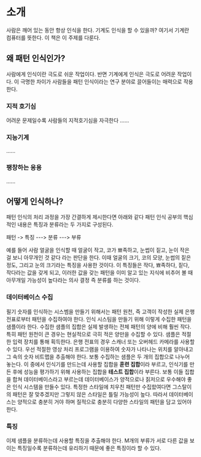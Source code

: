 # 소개
사람은 깨어 있는 동안 항상 인식을 한다.
기계도 인식을 할 수 있을까? 여기서 기계란 컴퓨터를 뜻한다. 이 책은 이 주제를 다룬다.

## 왜 패턴 인식인가?
사람에게 인식이란 극도로 쉬운 작업이다. 반면 기계에게 인식은 극도로 어려운 작업이다. 이 극명한 차이가 사람들을 패턴 인식이라는 연구 분야로 끌어들이는 매력으로 작용한다.

### 지적 호기심
어려운 문제일수록 사람들의 지적호기심을 자극한다 ......

### 지능기계
......

### 팽창하는 응용
......

## 어떻게 인식하나?
패턴 인식의 처리 과정을 가장 간결하게 제시한다면 아래와 같다 패턴 인식 공부의 핵심적인 내용은 특징과 분류라는 두 가지로 구성된다.

패턴 -> 특징 ---> 분류  ---> 부류

예를 들어 사람 얼굴을 인식할 때 얼굴이 작고, 코가 뾰족하고, 눈썹이 짙고, 눈이 작은 걸 보니 아무개인 것 같다 라는 판단을 한다. 이때 얼굴의 크기, 코의 모양, 눈썹의 짙은 정도, 그리고 눈의 크기라는 특징을 사용한 것이다. 이 특징들은 작다, 뾰족하다, 짙다, 작다라는 값을 갖게 되고, 이러한 값을 갖는 패턴을 이미 알고 있는 지식에 비추어 볼 때 아무개일 가능성이 높다라는 의사 결정 즉 분류를 하는 것이다.

### 데이터베이스 수집
필기 숫자를 인식하는 시스벰을 만들기 위해서는 패턴 원천, 즉 고객이 작성한 실제 은행 전표로부터 패턴을 수집하여야 한다. 인식 시스팀을 만들기 위해 이렇게 수집한 패턴을 샘플이라 한다. 수집한 샘플의 집합은 실제 발생하는 전체 패턴의 양에 비해 훨씬 작다. 특히 패턴 원천이 큰 경우는 현실적으로 극히 적은 양만을 수집할 수 있다. 샘플은 적절한 입력 장치를 통해 획득한다. 은행 전표의 경우 스캐너 또는 오버헤드 카메라를 사용할 수 있다. 우선 적절한 영상 처리 프로그램을 이용하여 숫자가 나타나는 위치를 알아내고 그 속의 숫자 비트맵을 추출해야 한다.
보통 수집하는 샘플은 두 개의 집합으로 나누어 놓는다. 이 중에서 인식기를 만드는데 사용할 집합을 **훈련 집합**이라 부르고, 인식기를 만든 후에 성능을 평가하기 위해 사용하는 집합을 **테스트 집합**이라 부른다. 보통 이들 집합을 합쳐 데이터베이스라고 부르는데 데이터베이스가 양적으로나 짉저으로 우수해야 좋은 인식 시스템을 만들수 있다. 특정한 스타일에 치우친 패턴만 수집핬여다면 그스탈이의 패턴은 잘 맞추겠지만 그렇지 않은 스타일은 틀릴 가능성이 높다. 따라서 데이터베이스는 양적으로 충분히 거야 하며 질적으로 충분히 다양한 스타일의 패턴을 담고 있어야 한다.

### 특징
이제 샘플을 분류하는데 사용할 특징을 추출해야 한다. M개의 부류가 서로 다른 값을 보이는 특징일수록 분류하는데 유리하기 때문에 좋은 특징이라 할 수 있다.
